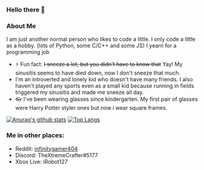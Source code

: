 ### Hello there 👋

<!--
**infinitygamer404/infinitygamer404** is a ✨ _special_ ✨ repository because its `README.md` (this file) appears on your GitHub profile.

Here are some ideas to get you started:

- 🔭 I’m currently working on ...
- 🌱 I’m currently learning ...
- 👯 I’m looking to collaborate on ...
- 🤔 I’m looking for help with ...
- 💬 Ask me about ...
- 📫 How to reach me: ...
- 😄 Pronouns: ...
- ⚡ Fun fact: ...
-->

### About Me

I am just another normal person who likes to code a little.
I only code a little as a hobby. (lots of Python, some C/C++ and some JS)
I yearn for a programming job


- ⚡ Fun fact: ~~I sneeze a lot, but you didn't have to know that~~ Yay! My sinusitis seems to have died down, now I don't sneeze that much.
- I'm an introverted and lonely kid who doesn't have many friends. I also haven't played any sports even as a small kid because running in fields triggered my sinusitis and made me sneeze all day.
- 👓 I've been wearing glasses since kindergarten. My first pair of glasses were Harry Potter styler ones but now i wear square frames.

<!-- ![GitHub metrics](https://metrics.lecoq.io/infibrocco) -->
[![Anurag's github stats](https://github-readme-stats.vercel.app/api?username=infibrocco&show_icons=true&theme=dark)](https://github.com/anuraghazra/github-readme-stats)
[![Top Langs](https://github-readme-stats.vercel.app/api/top-langs/?username=infibrocco&layout=compact&theme=dark)](https://github.com/anuraghazra/github-readme-stats)

### Me in other places:

- Reddit: [infinitygamer404](https://reddit.com/u/infinitygamer404)
- Discord: TheXtremeCrafter#5177
- Xbox Live: iRobot127

